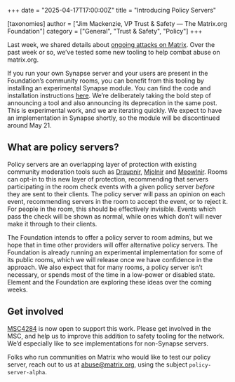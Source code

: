+++
date = "2025-04-17T17:00:00Z"
title = "Introducing Policy Servers"

[taxonomies]
author = ["Jim Mackenzie, VP Trust & Safety — The Matrix.org Foundation"]
category = ["General", "Trust & Safety", "Policy"]
+++

Last week, we shared details about [ongoing attacks on Matrix](https://matrix.org/blog/2025/04/11/this-week-in-matrix-2025-04-11/#dept-of-trust-safety-ok-woman). Over the past week or so, we’ve tested some new tooling to help combat abuse on matrix.org.

If you run your own Synapse server and your users are present in the Foundation’s community rooms, you can benefit from this tooling by installing an experimental Synapse module. You can find the code and installation instructions [here](https://github.com/element-hq/policyserv_spam_checker). We’re deliberately taking the bold step of announcing a tool and also announcing its deprecation in the same post. This is experimental work, and we are iterating quickly. We expect to have an implementation in Synapse shortly, so the module will be discontinued around May 21.

## What are policy servers?

Policy servers are an overlapping layer of protection with existing community moderation tools such as [Draupnir](https://github.com/the-draupnir-project/Draupnir), [Mjolnir](https://github.com/matrix-org/mjolnir) and [Meowlnir](https://github.com/maunium/meowlnir). Rooms can opt-in to this new layer of protection, recommending that servers participating in the room check events with a given policy server *before* they are sent to their clients. The policy server will pass an opinion on each event, recommending servers in the room to accept the event, or to reject it. For people in the room, this should be effectively invisible. Events which pass the check will be shown as normal, while ones which don’t will never make it through to their clients.

The Foundation intends to offer a policy server to room admins, but we hope that in time other providers will offer alternative policy servers. The Foundation is already running an experimental implementation for some of its public rooms, which we will release once we have confidence in the approach. We also expect that for many rooms, a policy server isn’t necessary, or spends most of the time in a low-power or disabled state. Element and the Foundation are exploring these ideas over the coming weeks.

## Get involved

[MSC4284](https://github.com/matrix-org/matrix-spec-proposals/pull/4284) is now open to support this work. Please get involved in the MSC, and help us to improve this addition to safety tooling for the network. We’d especially like to see implementations for non-Synapse servers.

Folks who run communities on Matrix who would like to test our policy server, reach out to us at [abuse@matrix.org](mailto:abuse@matrix.org?subject=policy-server-alpha), using the subject `policy-server-alpha`.
